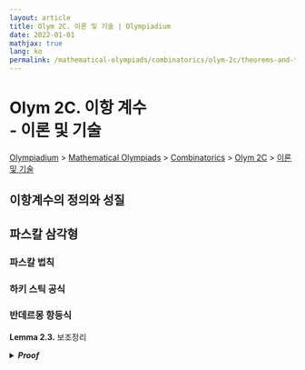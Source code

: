 ```yaml
---
layout: article
title: Olym 2C. 이론 및 기술 | Olympiadium
date: 2022-01-01
mathjax: true
lang: ko
permalink: /mathematical-olympiads/combinatorics/olym-2c/theorems-and-techniques/
---
```

# Olym 2C. 이항 계수 <br> <ssup> - 이론 및 기술</ssup>

<a href="{{ site.homeurl }}">Olympiadium</a> > <a href="{{ site.homeurl }}mathematical-olympiads/">Mathematical Olympiads</a> > <a href="{{ site.homeurl }}mathematical-olympiads/combinatorics/">Combinatorics</a> > <a href="{{ site.homeurl }}mathematical-olympiads/combinatorics/olym-2c/">Olym 2C</a> > <a href="{{ site.homeurl }}mathematical-olympiads/combinatorics/olym-2c/theorems-and-techniques/">이론 및 기술</a>

## 이항계수의 정의와 성질

## 파스칼 삼각형

### 파스칼 법칙

### 하키 스틱 공식

### 반데르몽 항등식
<greenboard><b>Lemma 2.3.</b> 보조정리</greenboard>
<blueborder><details>
<summary><b><i>Proof</i></b></summary>
증명
</details></blueborder>

